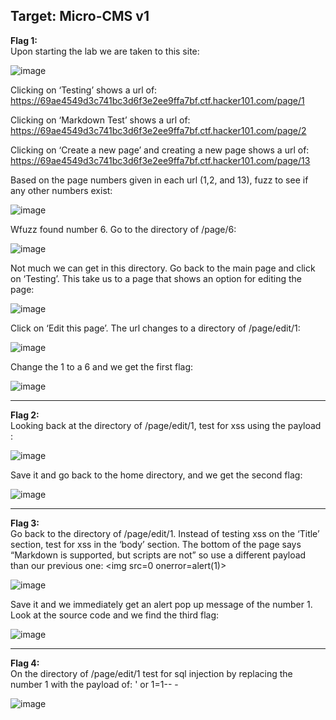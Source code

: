 <h2>Target: Micro-CMS v1</h2>

<b>Flag 1:</b><br>
Upon starting the lab we are taken to this site:

![image](https://user-images.githubusercontent.com/93153300/205707449-6d88c19a-8651-4222-9bac-266a1a5458a2.png)
 
Clicking on ‘Testing’ shows a url of: https://69ae4549d3c741bc3d6f3e2ee9ffa7bf.ctf.hacker101.com/page/1

Clicking on ‘Markdown Test’ shows a url of: https://69ae4549d3c741bc3d6f3e2ee9ffa7bf.ctf.hacker101.com/page/2

Clicking on ‘Create a new page’ and creating a new page shows a url of: https://69ae4549d3c741bc3d6f3e2ee9ffa7bf.ctf.hacker101.com/page/13

Based on the page numbers given in each url (1,2, and 13), fuzz to see if any other numbers exist:

![image](https://user-images.githubusercontent.com/93153300/205707511-4d73f428-9a60-46b6-84b1-e0f986af362d.png)
 
Wfuzz found number 6.  Go to the directory of /page/6: 

![image](https://user-images.githubusercontent.com/93153300/205707556-5fdba78a-a45c-4f33-abde-69b815ad960b.png)
 
Not much we can get in this directory.  Go back to the main page and click on ‘Testing’.  This take us to a page that shows an option for editing the page:

![image](https://user-images.githubusercontent.com/93153300/205707592-c9ff9c77-b282-4720-8d90-33a7e3ccfbb4.png)
 
Click on ‘Edit this page’.  The url changes to a directory of /page/edit/1:

![image](https://user-images.githubusercontent.com/93153300/205707615-1f3d2733-b5bb-465e-83df-eacb5b434c96.png)

Change the 1 to a 6 and we get the first flag:
 
![image](https://user-images.githubusercontent.com/93153300/205707635-f2ba8d1c-cff6-42f3-941b-689e8024db36.png)
 
____________________________________________________________________________
<b>Flag 2:</b><br>
Looking back at the directory of /page/edit/1, test for xss using the payload <script>alert(1)</script>:
 
![image](https://user-images.githubusercontent.com/93153300/205707674-93e14f53-e759-4108-a968-14b84a6f378b.png)
  
Save it and go back to the home directory, and we get the second flag: 

![image](https://user-images.githubusercontent.com/93153300/205707701-9654000c-69a4-44b5-899e-15a402d0a66e.png)
 
____________________________________________________________________________
<b>Flag 3: </b><br>
Go back to the directory of /page/edit/1.  Instead of testing xss on the ‘Title’ section, test for xss in the ‘body’ section.  The bottom of the page says “Markdown is supported, but scripts are not” so use a different payload than our previous one: \<img src=0 onerror=alert(1)>
 
![image](https://user-images.githubusercontent.com/93153300/205707730-4f307b46-3699-4fbe-9311-ad73eed62599.png)
 
Save it and we immediately get an alert pop up message of the number 1.  Look at the source code and we find the third flag:
 
![image](https://user-images.githubusercontent.com/93153300/205707754-93c0b664-9a18-41d0-b8d1-6174fa819b5a.png)
___________________________________________________________________________
<b>Flag 4:</b><br>
On the directory of /page/edit/1 test for sql injection by replacing the number 1 with the payload of: ' or 1=1-- - <br>

![image](https://user-images.githubusercontent.com/93153300/205707779-905b1eb0-6b7c-47e5-b0ca-48c518c5b879.png)

